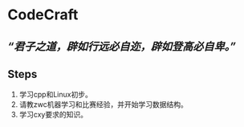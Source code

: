 # CodeCraft 
*“君子之道，辟如行远必自迩，辟如登高必自卑。”*
---
## Steps  
1. 学习cpp和Linux初步。  
2. 请教zwc机器学习和比赛经验，并开始学习数据结构。
3. 学习cxy要求的知识。
